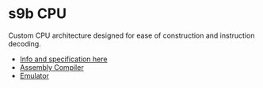 # s9b CPU
Custom CPU architecture designed for ease of construction and instruction decoding. 
 - [Info and specification here](https://docs.google.com/document/d/1dtaiE3cFVEMRPcFcRj9J7qFBcRg2qIl3E16tZRDiKfA/edit?usp=sharing)
 - [Assembly Compiler](./s9b-compiler/README.md)
 - [Emulator](https://s9bcpu.web.app/)
